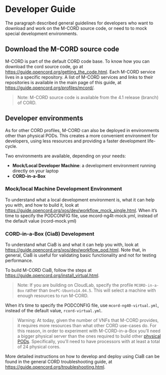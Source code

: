 # Developer Guide

The paragraph described general guidelines for developers who want to download and work on the M-CORD source code, or need to to mock special development environments.

## Download the M-CORD source code

M-CORD is part of the default CORD code base. To know how you can download the cord source code, go at <https://guide.opencord.org/getting_the_code.html>.
Each M-CORD service lives in a specific repository. A list of M-CORD services and links to their repositories is available in the main page of this guide, at <https://guide.opencord.org/profiles/mcord/>.

> Note: M-CORD source code is available from the 4.1 release (branch) of CORD.

## Developer environments

As for other CORD profiles, M-CORD can also be deployed in environments other than physical PODs. This creates a more convenient environment for developers, using less resources and providing a faster development life-cycle.

Two environments are available, depending on your needs:
* **Mock/Local Developer Machine**: a development environment running directly on your laptop
* **CORD-in-a-Box**

### Mock/local Machine Development Environment

To understand what a local development environment is, what it can help you with, and how to build it, look at <https://guide.opencord.org/xos/dev/workflow_mock_single.html>.
When it’s time to specify the PODCONFIG file, use mcord-ng4t-mock.yml, instead of the default value (rcord-mock.yml)

### CORD-in-a-Box (CiaB) Development

To understand what CiaB is and what it can help you with, look at <https://guide.opencord.org/xos/dev/workflow_pod.html>.  Note that, in general, CiaB is useful for validating basic functionality and not for testing performance.

To build M-CORD CiaB, follow the steps at <https://guide.opencord.org/install_virtual.html>.

> Note: If you are building on CloudLab, specify the profile `MCORD-in-a-Box` rather than `OnePC-Ubuntu14.04.5`.  This will select a machine with enough resources to run M-CORD.  

When it’s time to specify the PODCONFIG file, use `mcord-ng40-virtual.yml`, instead of the default value, `rcord-virtual.yml`.

> Warning: At today, given the number of VNFs that M-CORD provides, it requires more resources than what other CORD use-cases do. For this reason, in order to experiment with M-CORD-in-a-Box you’ll need a bigger physical server than the ones required to build other [physical PODs](https://guide.opencord.org/install_physical.html#bill-of-materials-bom--hardware-requirements). Specifically, you'll need to have processors with at least a total of 24 physical cores.

More detailed instructions on how to develop and deploy using CiaB can be found in the general CORD troubleshooting guide, at <https://guide.opencord.org/troubleshooting.html>.
